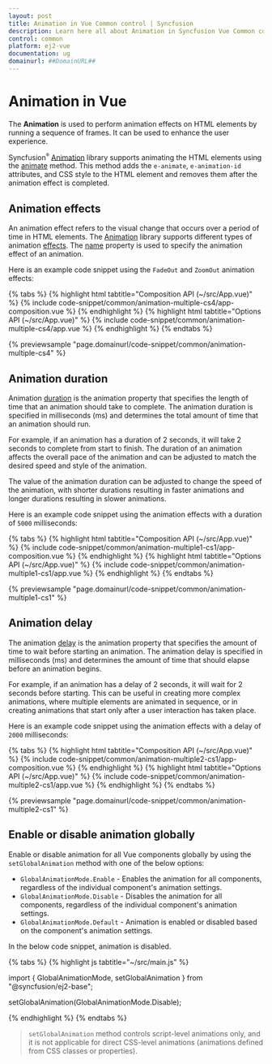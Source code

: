 ```yaml
---
layout: post
title: Animation in Vue Common control | Syncfusion
description: Learn here all about Animation in Syncfusion Vue Common control of Syncfusion Essential JS 2 and more.
control: common
platform: ej2-vue
documentation: ug
domainurl: ##DomainURL##
---
```


# Animation in Vue

The **Animation** is used to perform animation effects on HTML elements by running a sequence of frames. It can be used to enhance the user experience.

Syncfusion<sup style="font-size:70%">&reg;</sup> [Animation](https://ej2.syncfusion.com/documentation/api/base/animation/) library supports animating the HTML elements using the [animate](https://ej2.syncfusion.com/documentation/api/base/animation/#animate) method. This method adds the `e-animate`, `e-animation-id` attributes, and CSS style to the HTML element and removes them after the animation effect is completed.

## Animation effects

An animation effect refers to the visual change that occurs over a period of time in HTML elements. The [Animation](https://ej2.syncfusion.com/documentation/api/base/animation/) library supports different types of animation [effects](https://ej2.syncfusion.com/documentation/api/base/effect/#effect). The [name](https://ej2.syncfusion.com/documentation/api/base/animation/#name) property is used to specify the animation effect of an animation.

Here is an example code snippet using the `FadeOut` and `ZoomOut` animation effects:

{% tabs %}
{% highlight html tabtitle="Composition API (~/src/App.vue)" %}
{% include code-snippet/common/animation-multiple-cs4/app-composition.vue %}
{% endhighlight %}
{% highlight html tabtitle="Options API (~/src/App.vue)" %}
{% include code-snippet/common/animation-multiple-cs4/app.vue %}
{% endhighlight %}
{% endtabs %}
        
{% previewsample "page.domainurl/code-snippet/common/animation-multiple-cs4" %}

## Animation duration

Animation [duration](https://ej2.syncfusion.com/documentation/api/base/animation/#duration) is the animation property that specifies the length of time that an animation should take to complete. The animation duration is specified in milliseconds (ms) and determines the total amount of time that an animation should run.

For example, if an animation has a duration of 2 seconds, it will take 2 seconds to complete from start to finish. The duration of an animation affects the overall pace of the animation and can be adjusted to match the desired speed and style of the animation.

The value of the animation duration can be adjusted to change the speed of the animation, with shorter durations resulting in faster animations and longer durations resulting in slower animations.

Here is an example code snippet using the animation effects with a duration of `5000` milliseconds:

{% tabs %}
{% highlight html tabtitle="Composition API (~/src/App.vue)" %}
{% include code-snippet/common/animation-multiple1-cs1/app-composition.vue %}
{% endhighlight %}
{% highlight html tabtitle="Options API (~/src/App.vue)" %}
{% include code-snippet/common/animation-multiple1-cs1/app.vue %}
{% endhighlight %}
{% endtabs %}
        
{% previewsample "page.domainurl/code-snippet/common/animation-multiple1-cs1" %}

## Animation delay

The animation [delay](https://ej2.syncfusion.com/documentation/api/base/animation/#delay) is the animation property that specifies the amount of time to wait before starting an animation. The animation delay is specified in milliseconds (ms) and determines the amount of time that should elapse before an animation begins.

For example, if an animation has a delay of 2 seconds, it will wait for 2 seconds before starting. This can be useful in creating more complex animations, where multiple elements are animated in sequence, or in creating animations that start only after a user interaction has taken place.

Here is an example code snippet using the animation effects with a delay of `2000` milliseconds:

{% tabs %}
{% highlight html tabtitle="Composition API (~/src/App.vue)" %}
{% include code-snippet/common/animation-multiple2-cs1/app-composition.vue %}
{% endhighlight %}
{% highlight html tabtitle="Options API (~/src/App.vue)" %}
{% include code-snippet/common/animation-multiple2-cs1/app.vue %}
{% endhighlight %}
{% endtabs %}
        
{% previewsample "page.domainurl/code-snippet/common/animation-multiple2-cs1" %}

## Enable or disable animation globally

Enable or disable animation for all Vue components globally by using the `setGlobalAnimation` method with one of the below options:

* `GlobalAnimationMode.Enable` - Enables the animation for all components, regardless of the individual component's animation settings.
* `GlobalAnimationMode.Disable` - Disables the animation for all components, regardless of the individual component's animation settings.
* `GlobalAnimationMode.Default` - Animation is enabled or disabled based on the component's animation settings.

In the below code snippet, animation is disabled.

{% tabs %}
{% highlight js tabtitle="~/src/main.js" %}

import { GlobalAnimationMode, setGlobalAnimation } from "@syncfusion/ej2-base";

setGlobalAnimation(GlobalAnimationMode.Disable);

{% endhighlight %}
{% endtabs %}

> `setGlobalAnimation` method controls script-level animations only, and it is not applicable for direct CSS-level animations (animations defined from CSS classes or properties).